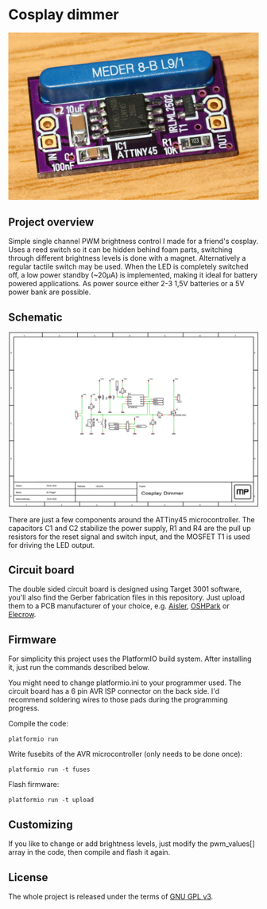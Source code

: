 # Cosplay dimmer

![Picture: Cosplay dimmer circuit board](pictures/board.jpg)

## Project overview

Simple single channel PWM brightness control I made for a friend's cosplay. Uses a reed switch so it can be hidden behind foam parts, switching through different brightness levels is done with a magnet. Alternatively a regular tactile switch may be used. When the LED is completely switched off, a low power standby (~20µA) is implemented, making it ideal for battery powered applications. As power source either 2-3 1,5V batteries or a 5V power bank are possible.

## Schematic

[![Schematic](pictures/schematic.png)](documents/schematic.pdf)

There are just a few components around the ATTiny45 microcontroller. The capacitors C1 and C2 stabilize the power supply, R1 and R4 are the pull up resistors for the reset signal and switch input, and the MOSFET T1 is used for driving the LED output.

## Circuit board

The double sided circuit board is designed using Target 3001 software, you'll also find the Gerber fabrication files in this repository. Just upload them to a PCB manufacturer of your choice, e.g. [Aisler](https://aisler.net/p/JEISYEOM), [OSHPark](https://oshpark.com/shared_projects/XIAtSLBW) or [Elecrow](https://www.elecrow.com/pcb-manufacturing.html).

## Firmware

For simplicity this project uses the PlatformIO build system. After installing it, just run the commands described below.

You might need to change platformio.ini to your programmer used. The circuit board has a 6 pin AVR ISP connector on the back side. I'd recommend soldering wires to those pads during the programming progress.

Compile the code:
```
platformio run
```

Write fusebits of the AVR microcontroller (only needs to be done once):
```
platformio run -t fuses
```

Flash firmware:
```
platformio run -t upload
```

## Customizing

If you like to change or add brightness levels, just modify the pwm_values[] array in the code, then compile and flash it again.

## License

The whole project is released under the terms of [GNU GPL v3](http://www.gnu.org/licenses/gpl-3.0.en.html).
